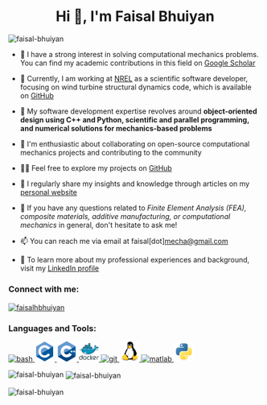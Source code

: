 <h1 align="center">Hi 👋, I'm Faisal Bhuiyan</h1>

<p align="left"> <img src="https://komarev.com/ghpvc/?username=faisal-bhuiyan&label=Profile%20views&color=0e75b6&style=flat" alt="faisal-bhuiyan" /> </p>

- :eyes: I have a strong interest in solving computational mechanics problems. You can find my academic contributions in this field on [Google Scholar](https://scholar.google.com/citations?user=v7zm7nYAAAAJ&hl=en&authuser=1)

- 💼 Currently, I am working at [NREL](https://www.nrel.gov/) as a scientific software developer, focusing on wind turbine structural dynamics code, which is available on [GitHub](https://github.com/Exawind/openturbine)

- 🌱 My software development expertise revolves around **object-oriented design using C++ and Python, scientific and parallel programming, and numerical solutions for mechanics-based problems**

- 👯 I'm enthusiastic about collaborating on open-source computational mechanics projects and contributing to the community

- 👨‍💻 Feel free to explore my projects on [GitHub](https://github.com/faisal-bhuiyan?tab=repositories)

- 📝 I regularly share my insights and knowledge through articles on my [personal website](https://www.faisalhbhuiyan.com)

- 💬 If you have any questions related to _Finite Element Analysis (FEA), composite materials, additive manufacturing, or computational mechanics_ in general, don't hesitate to ask me!

- 📫 You can reach me via email at faisal[dot]mecha@gmail.com

- 📄 To learn more about my professional experiences and background, visit my [LinkedIn profile](https://www.linkedin.com/in/faisalhbhuiyan/)

<h3 align="left">Connect with me:</h3>
<p align="left">
<a href="https://linkedin.com/in/faisalhbhuiyan" target="blank"><img align="center" src="https://raw.githubusercontent.com/rahuldkjain/github-profile-readme-generator/master/src/images/icons/Social/linked-in-alt.svg" alt="faisalhbhuiyan" height="30" width="40" /></a>
</p>

<h3 align="left">Languages and Tools:</h3>
<p align="left"> <a href="https://www.gnu.org/software/bash/" target="_blank" rel="noreferrer"> <img src="https://www.vectorlogo.zone/logos/gnu_bash/gnu_bash-icon.svg" alt="bash" width="40" height="40"/> </a> <a href="https://www.cprogramming.com/" target="_blank" rel="noreferrer"> <img src="https://raw.githubusercontent.com/devicons/devicon/master/icons/c/c-original.svg" alt="c" width="40" height="40"/> </a> <a href="https://www.w3schools.com/cpp/" target="_blank" rel="noreferrer"> <img src="https://raw.githubusercontent.com/devicons/devicon/master/icons/cplusplus/cplusplus-original.svg" alt="cplusplus" width="40" height="40"/> </a> <a href="https://www.docker.com/" target="_blank" rel="noreferrer"> <img src="https://raw.githubusercontent.com/devicons/devicon/master/icons/docker/docker-original-wordmark.svg" alt="docker" width="40" height="40"/> </a> <a href="https://git-scm.com/" target="_blank" rel="noreferrer"> <img src="https://www.vectorlogo.zone/logos/git-scm/git-scm-icon.svg" alt="git" width="40" height="40"/> </a> <a href="https://www.linux.org/" target="_blank" rel="noreferrer"> <img src="https://raw.githubusercontent.com/devicons/devicon/master/icons/linux/linux-original.svg" alt="linux" width="40" height="40"/> </a> <a href="https://www.mathworks.com/" target="_blank" rel="noreferrer"> <img src="https://upload.wikimedia.org/wikipedia/commons/2/21/Matlab_Logo.png" alt="matlab" width="40" height="40"/> </a> <a href="https://www.python.org" target="_blank" rel="noreferrer"> <img src="https://raw.githubusercontent.com/devicons/devicon/master/icons/python/python-original.svg" alt="python" width="40" height="40"/> </a> </p>

<p><img align="left" src="https://github-readme-stats.vercel.app/api/top-langs?username=faisal-bhuiyan&show_icons=true&locale=en&layout=compact" alt="faisal-bhuiyan" /></p>

<p>&nbsp;<img align="center" src="https://github-readme-stats.vercel.app/api?username=faisal-bhuiyan&show_icons=true&locale=en" alt="faisal-bhuiyan" /></p>

<p><img align="center" src="https://github-readme-streak-stats.herokuapp.com?user=faisal-bhuiyan&theme=dark" alt="faisal-bhuiyan" /></p>

